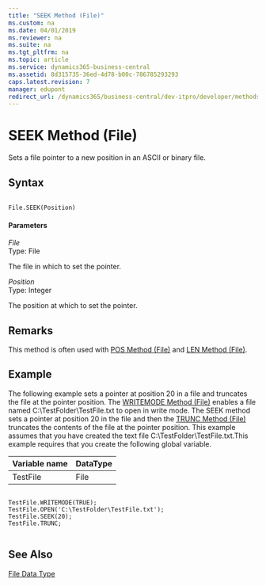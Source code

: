 ```yaml
---
title: "SEEK Method (File)"
ms.custom: na
ms.date: 04/01/2019
ms.reviewer: na
ms.suite: na
ms.tgt_pltfrm: na
ms.topic: article
ms.service: dynamics365-business-central
ms.assetid: 8d315735-36ed-4d78-b00c-786785293293
caps.latest.revision: 7
manager: edupont
redirect_url: /dynamics365/business-central/dev-itpro/developer/methods-auto/library
---
```


 

# SEEK Method (File)
Sets a file pointer to a new position in an ASCII or binary file.  
  
## Syntax  
  
```  
  
File.SEEK(Position)  
```  
  
#### Parameters  
 *File*  
 Type: File  
  
 The file in which to set the pointer.  
  
 *Position*  
 Type: Integer  
  
 The position at which to set the pointer.  
  
## Remarks  
 This method is often used with [POS Method \(File\)](devenv-POS-Method-File.md) and [LEN Method \(File\)](devenv-LEN-Method-File.md).  
  
## Example  
 The following example sets a pointer at position 20 in a file and truncates the file at the pointer position. The [WRITEMODE Method \(File\)](devenv-WRITEMODE-Method-File.md) enables a file named C:\\TestFolder\\TestFile.txt to open in write mode. The SEEK method sets a pointer at position 20 in the file and then the [TRUNC Method \(File\)](devenv-TRUNC-Method-File.md) truncates the contents of the file at the pointer position. This example assumes that you have created the text file C:\\TestFolder\\TestFile.txt.This example requires that you create the following global variable.  
  
|Variable name|DataType|  
|-------------------|--------------|  
|TestFile|File|  
  
```  
  
TestFile.WRITEMODE(TRUE);  
TestFile.OPEN('C:\TestFolder\TestFile.txt');  
TestFile.SEEK(20);  
TestFile.TRUNC;  
  
```  
  
## See Also  
 [File Data Type](../datatypes/devenv-File-Data-Type.md)